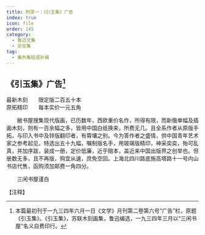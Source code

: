 ```yaml
---
title: 附录一：《引玉集》广告
index: true
icon: file
order: 145
category:
  - 鲁迅文集
  - 杂文集
tag:  
  - 集外集拾遗补编
---
```


## 《引玉集》广告[^①]

最新木刻　　限定版二百五十本  
原拓精印　　每本实价一元五角

　　敝书屋搜集现代版画，已历数年，西欧重价名作，所得有限，而新俄单幅及插画木刻，则有一百余幅之多，皆用中国白纸换来，所费无几。且全系作者从原版手拓，与印入书中及锌版翻印者，有霄壤之别。今为答作者之盛情，供中国青年艺术家之参考起见，特选出五十九幅，嘱制版名手，用玻璃版精印，神采奕奕，殆可乱真，并加序跋，装成一册，定价低廉，近乎赔本，盖近来中国出版界之创举也。但册数无多，且不再版，购宜从速，庶免空回。上海北四川路底施高塔路十一号内山书店代售，函购须加邮费一角四分。

　　三闲书屋谨白

【注释】

[^①]:本篇最初刊于一九三四年六月一日《文学》月刊第二卷第六号“广告”栏，原题《引玉集》。《引玉集》，苏联木刻画集，鲁迅编选，一九三四年三月以“三闲书屋”名义自费印行。
